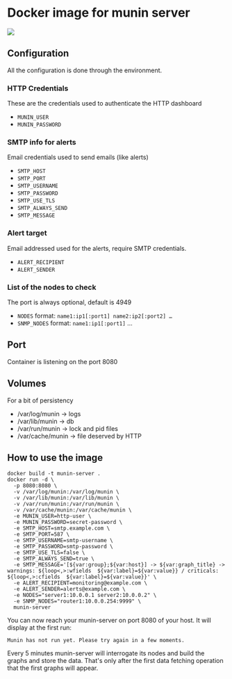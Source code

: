 # Docker image for munin server


[![](https://images.microbadger.com/badges/image/bvberkum/munin-server.svg)](https://microbadger.com/images/bvberkum/munin-server "Get your own image badge on microbadger.com")


## Configuration

All the configuration is done through the environment.

### HTTP Credentials 

These are the credentials used to authenticate the HTTP dashboard

* `MUNIN_USER`
* `MUNIN_PASSWORD`

### SMTP info for alerts

Email credentials used to send emails (like alerts)

* `SMTP_HOST`
* `SMTP_PORT`
* `SMTP_USERNAME`
* `SMTP_PASSWORD`
* `SMTP_USE_TLS`
* `SMTP_ALWAYS_SEND`
* `SMTP_MESSAGE`

### Alert target

Email addressed used for the alerts, require SMTP credentials.

* `ALERT_RECIPIENT`
* `ALERT_SENDER`

### List of the nodes to check

The port is always optional, default is 4949

* `NODES` format: `name1:ip1[:port1] name2:ip2[:port2] …`
* `SNMP_NODES` format: `name1:ip1[:port1]` …

## Port

Container is listening on the port 8080

## Volumes

For a bit of persistency

* /var/log/munin   -> logs
* /var/lib/munin   -> db
* /var/run/munin   -> lock and pid files
* /var/cache/munin -> file deserved by HTTP

## How to use the image

```
docker build -t munin-server .
docker run -d \
  -p 8080:8080 \
  -v /var/log/munin:/var/log/munin \
  -v /var/lib/munin:/var/lib/munin \
  -v /var/run/munin:/var/run/munin \
  -v /var/cache/munin:/var/cache/munin \
  -e MUNIN_USER=http-user \
  -e MUNIN_PASSWORD=secret-password \
  -e SMTP_HOST=smtp.example.com \
  -e SMTP_PORT=587 \
  -e SMTP_USERNAME=smtp-username \
  -e SMTP_PASSWORD=smtp-password \
  -e SMTP_USE_TLS=false \
  -e SMTP_ALWAYS_SEND=true \
  -e SMTP_MESSAGE='[${var:group};${var:host}] -> ${var:graph_title} -> warnings: ${loop<,>:wfields  ${var:label}=${var:value}} / criticals: ${loop<,>:cfields  ${var:label}=${var:value}}' \
  -e ALERT_RECIPIENT=monitoring@example.com \
  -e ALERT_SENDER=alerts@example.com \
  -e NODES="server1:10.0.0.1 server2:10.0.0.2" \
  -e SNMP_NODES="router1:10.0.0.254:9999" \
  munin-server
```

You can now reach your munin-server on port 8080 of your host. It will display at the first run:

```
Munin has not run yet. Please try again in a few moments.
```

Every 5 minutes munin-server will interrogate its nodes and build the graphs and store the data.
That's only after the first data fetching operation that the first graphs will appear.
